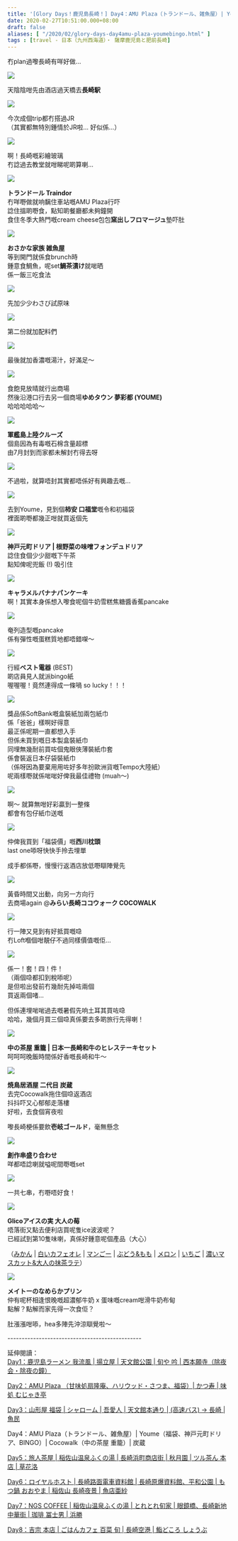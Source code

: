 ```yaml
---
title: '[Glory Days！鹿児島長崎！] Day4：AMU Plaza（トランドール、雑魚屋）| Youme（福袋、神戸元町ドリア、BINGO）| Cocowalk（中の茶屋 重籠）| 炭蔵'
date: 2020-02-27T10:51:00.000+08:00
draft: false
aliases: [ "/2020/02/glory-days-day4amu-plaza-youmebingo.html" ]
tags : [travel - 日本（九州西海道）・ 薩摩鹿児島と肥前長崎]
---
```


冇plan過嚟長崎有咩好做...  

![](https://nde00a.ch.files.1drv.com/y4mwfftyS6CbBxM911VgvofLni5-2q2s8hxIV1rLwDY5H0HwuYChFZucpZORPFVhErJK4RE95ES1ExQF1RsKsYiH1XtFL2MsGQYeTRuBenqcKfpvi7ljF3U1xFLE77heLt94_ITVg1LFcJDxsTvf95OF6TSaCgrl9XUEtVuLE9YlK4xrhSSTDWABSfWCqsMx8HzgMCIMJvN-cdyk7MrXSMz2A?width=660&height=371&cropmode=none)

天陰陰咁先由酒店過天橋去**長崎駅**  

![](https://ndez0a.ch.files.1drv.com/y4m_aNGdrkuFFSWuRL2OU_sfUQNXVISYcgN_mVnPrhxqFQS1KzaGc_4JF8iZxhDwz4ddLa7362undLnm7yHR5wYYWiUONRPZILUiW2GkZGGWy3G5uD3LBMD9fqhaiAbby1CBV14vydtFZSahvtiacpZU7FzLIhbfAV5jWzeDWQRwz4govh7XM3lbO1d-MmMs9bVzMM_9dzTA9z208Fxja0DAA?width=660&height=371&cropmode=none)

今次成個trip都冇搭過JR  
（其實都無特別鍾情於JR啦... 好似係...）  

![](https://m9e30a.ch.files.1drv.com/y4m6_bbHFAARBO5gQcRCcrSWUQ8vfnsRqwL2QZSGBt87PXybL2OS8vLXfTWnKR2EtzsBvRWIxQ53lv38tPzViAW1a0U9Z5XkeH_ZgXKLcBwaKIrDoIUOgrQ7Au6NbgtkU6ViZs69Ix7ZEjvBBT351piRehSsfT0pqBwyhPMXR6LMY39LtR1hVkX4lpVwpPvWZspQ3tfD3t4OytBkoDAVexS9A?width=660&height=371&cropmode=none)

啊！長崎嘅彩繪玻璃  
冇諗過去教堂就咁睇呢啲算喇...  

![](https://ndeu0a.ch.files.1drv.com/y4mqgV8_d1HUd2F-S7k_3jvCyFstG23V4_gLT1N3evH_nXpxaRUHycmx7cddb-7UIJ8GNR_1kcWgkxwFjARzza84TT5zdEzI8gbjilsGdBJtarlR3MMe5d1MUGPA9VdILC9zTdmPUGmEwqqLOlzb3jhCCRRLlXPMfbVk8HWPWWetHxKMyhNPO1TRoiBDnws0k1NOgf_tdY5Z9NyRfqyQqDoNQ?width=660&height=371&cropmode=none)

**トランドール Traindor**  
冇咩嘢做就响黐住車站嘅AMU Plaza行吓  
諗住搵啲嘢食，點知啲餐廳都未夠鐘開  
食住冬季大熱門嘅cream cheese包包**窯出しフロマージュ**墊吓肚  

![](https://nney0a.ch.files.1drv.com/y4mo0NBZD0HbZBUgjZe3TKce9YsXmI3i8nf_U2kShsUHX4iRDg19RxXz-unRoDSw5459r6ayKd2Y7D0Zp-6ACORkCUbBRhgjtKvDZNcdAZTtSjlZX9BK2XnBRmocz93b6w57Nu8Aq62Tfp2mqrEX3WJThiY0Bj-9tps3ikyuVvem29QXqHyPRtEqgO-azbAcp1PaYBEIaNk0_l-XovPy-wg_g?width=660&height=371&cropmode=none)

**おさかな家族 雑魚屋**  
等到開門就係食brunch時  
鍾意食鯛魚，呢set**鯛茶漬け**就啱晒  
係一飯三吃食法  

![](https://nnez0a.ch.files.1drv.com/y4mkHaYxkGyOd0chybL-crvDkvUgl7Ixo3ZqzKws4jq69WihsybIIkZLcS_eb7m_utBRiQd8ohAXr1g6zZle_7Yl_yZeLiNNzjyR53Wrde6fvVTIy1uJhhi7LFOdaDbJYebcoXXTw7A4Snu_chHua0FrDJXq3BgQfXDHZGhm3Qzcsyq-Gy62QsINFxwM4Y2LHrjBP9S8ZMyvM0OOfnoB21o9A?width=660&height=371&cropmode=none)

先加少少わさび試原味  

![](https://nneu0a.ch.files.1drv.com/y4myObgKlg-bO8IYoQJcpNF0Pw-gCopxlUNacxrzqSXProAHN7nmdbkffZ4JmQxV7eYICfEZRk7hK48AA79X3ZWykWQSekvg5VfLNs7163LReDEHHMB67uDHBfVJPBOKssb7nFqYNw8oA1zB6EM4WE9xRy3mcRgs-FT4CKyXG4jod1IoyNgx1HgUjPXHo5C09c7VfiT7sVmjLo0i0ltIeKDfw?width=660&height=371&cropmode=none)

第二份就加配料們  

![](https://nnet0a.ch.files.1drv.com/y4mShR-qTxB_80ZM3gkYiSWtjIbcDd4JfvTNDSbyldj3XvuPJFxVgxgDKBF8153dn84zC1WUJldQ5RDvUzuoCdNPyhBZ9sJvwBBHJWEO5-Tu737IU5_xn9QrA4pAFjH95oJ3JhpgWc84GrEA6NGDfDXW-pfioCxCL2mwMl6AXYJpflQIHhw_W29b3soZ_CpT0eW-QKpBJVtL3aONORIG85TpA?width=660&height=371&cropmode=none)

最後就加香濃嘅湯汁，好滿足～  

![](https://m9e00a.ch.files.1drv.com/y4mIdawWKEZgTkiDKX9Ygm4LU4u3BVzj5zhtE2aj71jhEwcbGjUWplZfCRzJi8zkVLga1QM1JWRQS9yPP6InAkXqWLF7N6T5onvC3sTiXJZG0w8nFIyOcG_w0xPV-nT9S_A3YduZgDY3KN0U4W_bdVa0rC9u4w55pCTTfqZ2gHLIMTbmHFCvHC0YBhpX3LO2sJodsjFISFWNF6KmjMw5vsq9g?width=660&height=371&cropmode=none)

食飽見放晴就行出商場  
然後沿港口行去另一個商場**ゆめタウン 夢彩都 (YOUME)**  
哈哈哈哈哈～  

![](https://m9eu0a.ch.files.1drv.com/y4mAF709kjWpm68TJWnMrsvxvJmF4d1OM7erOlt7Km3x-7GK_cK025ipKo3MmFNXqVRnTRW-XH6QtkXNOtshAfX7-TojlO2Q7d4XQD6clTIDR1Iv2PTDF-6Z_gR_015z20olZAGn3IPJlj4w-XB3lONTRZhtvQIZ0p4GBhGut_sqAvaR2Iy_mqO3teKyujAvQpWPdG4Xw_-UR20emTXDdKUWA?width=660&height=371&cropmode=none)

**軍艦島上陸クルーズ**  
個島因為有毒嘅石棉含量超標  
由7月封到而家都未解封冇得去呀  

![](https://m9ew0a.ch.files.1drv.com/y4m8DKZxveeicOOYDW6DcwHNXCqTkm9hgsrJNaq0AKlUkaP3FUgbcf66hYRls5kwrd13pQSh5gQsSTc0zdEn8xsLDaK8ynx2nszk7lVWjrJK8sWX_H3UaMjCCr85NWoSODQBCwsvfh75ouByHbqZmAvwDzTZEygKNOAcjrr-ZHEBkUxLTmKMT9IE04FHu54R9Fq55HOsttGX6wryi9DwZXyrw?width=660&height=371&cropmode=none)

不過啦，就算唔封其實都唔係好有興趣去嘅...  

![](https://mte30a.ch.files.1drv.com/y4mtV3qTDeETubkVoC9Bb8cRDMrEit2-_EtSM1UlubOPznylB3uOIXdSHFh2scaq-AZhELC7cuHjnDlTVQaLmAF95Qwv9cp3NhKkExq-_BO-_AbhM4x81TOCeInexUZ3gG5YuS53PJk6qwFfLhekr7WdbVH-HpraKNqCAwqNU-GaDDqaUCqLwlD0Zecm7CDgsoGiOnOgaWYlumPCeMFhA1NWA?width=660&height=371&cropmode=none)

去到Youme，見到個**柿安 口福堂**嘅令和初福袋  
裡面啲嘢都幾正咁就買返個先  

![](https://mte00a.ch.files.1drv.com/y4mt9loKDthjrQFoOtt-bXfikmrRTZGjwtgRlAgVD84Yk9MWdQsG2muuOjn5H3QyUDaZWml1Fg31qGI61W_R7K6OlEI4GrRC-iDYA7YETFn9bNQf6SE6N_zRgAIBXdS1IQtqbNMuQWADHbONzIcadH0SPzIXqogHm4uaTu-AgTX6r8lHrpBAdbA0pm_LnV2ZAAcuVzXpAUY8NCCqSvJFMbC_g?width=660&height=371&cropmode=none)

**神戸元町ドリア | 根野菜の味噌フォンデュドリア**  
諗住食個少少甜嘅下午茶  
點知俾呢兜飯 (!) 吸引住  

![](https://mtew0a.ch.files.1drv.com/y4mBGxORV6UQbEkSGelaulVg0EbUhkl9oKqwgV_IfxW1ZVurZKUgkOaOvIzlts42ZskcX5fqrJtoYFRPXHUGqfBV07LUQimjjvdFbDm1B_PPwJsOevVAGzjMypR5s7FtalEry9w6Y6G_trjSKaVgUwDmgil3LxVzRW-Py3d0oAxEemRGQmNtwVmcKeMCimOQF3IrxxZlaHwAO1TDfNYcFmdcQ?width=1173&height=660&cropmode=none)

**キャラメルバナナパンケーキ**  
啊！其實本身係想入嚟食呢個牛奶雪糕焦糖醬香蕉pancake  

![](https://ode40a.ch.files.1drv.com/y4m-OPpWHUA7glQ1W1VpJ734Kl08WMmyf-30SqYgdekt2UzuAboz6eairmx3zvjP4aWZB8ZPidgkqpGXhuuVPcyHz0imW8ECj0ZmdoNM5poZKlEGjOwckiveItTjavJYi0nsNzviPTTti5BGf1Sb9FYnoVAug1WTWWc8pe1jSYbm3P1xi-bc5rfogIqf0W_8CPxJxVA_ItykKaIHh1Q46MkDQ?width=660&height=371&cropmode=none)

奄列造型嘅pancake  
係有彈性嘅蛋糕質地都唔錯㗎～  

![](https://odey0a.ch.files.1drv.com/y4mgGUD0rsoEC8Ai3XM3WevxCLyCAKHJ8RswRrlm30fUQ8_bvfIc0VUuHt6dmdKpaAy6xB2v7fMFpdRz3y21ZIZSJXLxwiIswslp4OPl1t0yPSedQSaKsGqT5669LRrzSPdQ89hqCcO4OaEsssZAAhCgvTkqabSfPAQvOMcFK6O3112EP4hZ07qrk5SnDQ5JJ-qi7YhU1cF0GPqsTAA8xcoqQ?width=660&height=371&cropmode=none)

行經**ベスト電器** (BEST)  
啲店員見人就派bingo紙  
喔喔喔！竟然連得成一條喎 so lucky！！！  

![](https://odex0a.ch.files.1drv.com/y4mrxuXPEUwfvjZ9RVXKdU6kfam_Kf4RC0GLYyScqoApVZ-vfVgWlTna1TU72t3AtqG1Zi4l7BgiLWhpb5wOUzOufuHb9Y8wF8jP2YP8PopMpW-BQj1TY53y0Y6dcFJWKQObnihwpTVNOhHZkfFj9ICBt1P3HwT49sWkb1831fJVExTVyQI7as7XD1_TKSeRixGpCv3JhsVqCnRKNXF3hLLGQ?width=660&height=371&cropmode=none)

獎品係SoftBank嘅盒裝紙加兩包紙巾  
係「爸爸」樣啊好得意  
最正係呢期一直都想入手  
但係未買到嘅日本製盒裝紙巾  
同埋無幾耐前買咗個鬼眼俠薄裝紙巾套  
係會裝返日本仔袋裝紙巾  
（係呀因為要棄用用咗好多年扮歐洲貨嘅Tempo大陸紙）  
呢兩樣嘢就係啱啱好俾我最佳禮物 (muah～)  

![](https://ode00a.ch.files.1drv.com/y4mj68HtC9HyuOiZZ-OQBnnagw0PgaWBOisM88bHcU1hF91unIF4MiWN_4NVQ9ym6cIE61SbeGh4l2Coq4SdByF5Qn-ba5fsCBYOv38LY5jWmcUDbTL2tu_Tm52AtY0-Jlacb2L11RSAvNKMnXLelQw5ByWuBGuwY-LYmQMJocay42n9A78hbzG1q4d33Sffnk-gIeDc0W-giI2uPmnBgGS0g?width=660&height=371&cropmode=none)

啊～ 就算無咁好彩贏到一整條  
都會有包仔紙巾送嘅  

![](https://odez0a.ch.files.1drv.com/y4mLfUhiqYsDUKeALdBqiuZyiJFOmjZaX6MAYxUVxThmUSqqxVyKS0Cwwm72gD9U2AIcTUROGvISKjaVv5mEri9DmgrbpaLwiWAMSsx7NtkGb58p9TrusYI5qose6QueKeAMUKrEPvyORUluxYCQoq0X5HkpiS0SujWsDgr2SBXfWWaBXY5_snt19cxXlxhlnRTowrBRtS_MdbcbwPJ6hcuxA?width=660&height=371&cropmode=none)

仲俾我買到「福袋價」嘅**西川枕頭**  
last one㖭呀快快手拎去埋單  
  
成手都係嘢，慢慢行返酒店放低嘢瞓陣覺先  

![](https://odet0a.ch.files.1drv.com/y4mgCA_nbhElUpYuPrmMXlOHAgFMfbK0Rlksg_vnTgHbG04kUOx0N6BAp3l7kDDDUfNSABxH4HUQcspUZYVNipt6RfNgLQY-b4p-Dfhr9tJp2GIFdppVu3WnAmez324AEbQs4-O3IXBcnycojdooiv7XFU6F8Hr_S-YdaEShUL0BzH16Bl_r9RgYMtIIjVeQriT7YB4L3cxgeu94-ys7GXjIA?width=660&height=371&cropmode=none)

黃昏時間又出動，向另一方向行  
去商場again @**みらい長崎ココウォーク COCOWALK**  

![](https://odew0a.ch.files.1drv.com/y4mFX0HpBDKxnKAnj8sFdudbhaug6RujxWqq-PLMiWthD7iCXLiGCN2JasONRUDTOisPoUDHbJNc2U-d3kCQ385tYz8mEpeDIjTMG_JeBNaR6sJEAVlJ5KS8xakdKikn2IgvujUlvTljIPRiA6zeAOGZhiMcY2d2ZppBjuL2HpwmRrkreoflHNwUkiIk7bZLxAhOZmPoqU2TUlWNRqCh7UvTw?width=371&height=660&cropmode=none)

行一陣又見到有好抵買嘅喼  
冇Loft嗰個咁靚仔不過同樣價值嘅佢...  

![](https://ltev0a.ch.files.1drv.com/y4m8dF4cbcbZUi144N-rqA1lSbpF-5C4GZp7Rrg0KQand-HTUOcljtUcOT6n10gFFLD0oVL0MMQEDJluudYrw6lWUE8tbrRC5yH8jqZ28GB_J9_rTaKYYZliX2hBHmN3TG7rmOEHmZ434UckMUZfK4-HeAIJQ9jGIvSFNXTwNK0kyOGb4jT2skaebWqS0qiOXUkeF_B--QviaEpaFIjmI0Bcg?width=1173&height=660&cropmode=none)

係一！套！四！件！  
（兩個喼都扣到稅㖭呢）  
是但啦出發前冇幾耐先掉咗兩個  
買返兩個啫...  
  
但係連埋啱啱過去嘅暑假先响土耳其買咗喼  
哈哈，幾個月買三個喼真係要去多啲旅行先得喇！  

![](https://nde30a.ch.files.1drv.com/y4m8lt5ONUGjh-aXiRdZK8L6mUDEqqPrdTKHjJ1Vhio0nj1aPakziDMUommj_wmEoXP80iZ4TDFhsbqHsVaX3R4U0UwhMXhH8EzMmwDSH6TPk5QuV6yC3BJ3q-qR4fIBVnHPGEZS6S5ru_rCorSaZz3fLqX5uwFp8iuyT1XiAY_ruwESoyT5RgE-Sp6IbjbsltFnOt9Y6diwsEha0-Hx6Ay4A?width=660&height=371&cropmode=none)

**中の茶屋 重籠 | 日本一長崎和牛のヒレステーキセット**  
呵呵呵晚飯時間係好香嘅長崎和牛～  

![](https://ntfecg.ch.files.1drv.com/y4m05kq56Q3HlO26l5ocu5JleDgAUlV7lCOwo1mWbOTjchbstsSjdQBZgy2JzNuuoaqztSJNgHByYZk6t8YjLp0ZpnfST4Pe-5vTaQg7o9C13upMcTvg4ysyy-a18jmovcMTbyYDlVTvIxU_7k4iTqFJ5vRmeFeeBgtpp9GleDnD_ecfIiSRW7vllq1KIdfif_JEhjOAmYHbxe_VYHOpHKYVQ?width=660&height=371&cropmode=none)

**焼鳥居酒屋 二代目 炭蔵**  
去完Cocowalk拖住個喼返酒店  
抖抖吓又心郁郁走落樓  
好啦，去食個宵夜啦  
  
嚟長崎梗係要飲**壱岐ゴールド**，毫無懸念  

![](https://l9ex0a.ch.files.1drv.com/y4mCSiCCHeM76UJ750gDjEnWm3mJF1oxqd7II9-78i5KOhKK9GG8tWxJ-NOyvPEGKP49C-LEloo0imXxKVxjKy4tzkWOiklkKgSfO4SUn6K3fmtLaRQUN2qNKWcy9chfTajcUDmfyAdfYo8yQf7lePPORdF2Jq3hlCsTxRZnq2YzyhN92VG5SO5l8_f0Ech-_0ncaR2TOKzkR8amJyEOAHTxA?width=660&height=371&cropmode=none)

**創作串盛り合わせ**  
咩都唔諗喇就嗌呢間嘢嘅set  

![](https://l9ew0a.ch.files.1drv.com/y4mRoTOk99LSXNHLNZDvpFRZAQ_sITP05Ge79mK6FF0PAnXtSx0xeTONuO6gezkDWRp01wOksWuxA-ZKxZfkXmTAsehXga1jhA_8_OC9hx_LaDnz5EKKAReDew_wSE5_NYDjE2AM0yGq_gUFhK4yiyF-n_ztzRZjwLKUN18SSeSC0TMQ6-S0BaXHuBwCXCOROL_isVxJhhZcsE-N8dGxfpHHQ?width=660&height=371&cropmode=none)

一共七串，冇嘢唔好食！  

![](https://ltex0a.ch.files.1drv.com/y4mI67ERnNzf9V1dilwW7z-xudp1jfxlJDi-sTRESZwKqTVK97B_Db1c5vo0pYoh5AVSxJmoR2e-4Z4MAUMgrsFKERoPU_gAJyjZRU7sAeYN1cmFn8bFQ2zQcMDYXxBk_tZDTiDV1_I_1Kpd1W6htUIh9K1zIhBWvGomZjU9nfLDIzizT9LxAUR9GyG6eUq8SckDix9YqlF80ZrLq-I0kHE8g?width=660&height=371&cropmode=none)

**Glicoアイスの実 大人の莓**  
唔落街又點去便利店買呢隻ice波波呢？  
已經試到第10隻味喇，真係好鍾意呢個產品（大心）  

（[みかん](https://www.hidie.net/2017/02/happy-days-day-4_10.html) | [白いカフェオレ](https://www.hidie.net/2017/03/happy-days-day-5_9.html) | [マンごー](https://www.hidie.net/2017/09/day3.html) | [ぶどう&もも](https://www.hidie.net/2017/10/day5.html) | [メロン](https://www.hidie.net/2019/07/day3.html) | [いちご](https://www.hidie.net/2020/01/day1.html) | [濃いマスカット&大人の抹茶ラテ](https://www.hidie.net/2020/02/day5.html)）

![](https://lte30a.ch.files.1drv.com/y4miNY2If90_L8SdeEr_8IGadB_-oitJq_1IAJNAs0tK18LObs8g8DwEBaWB8_YRFJQJvIrhGq4dW43IWKhwXPBDx3RQa5cPbQhFSjqGs7ZY7lWJuwzW3cfE__vSV1ZAd3F0G5es1LOTOoFpeF0DZ6N639yx8YluKtd_NYuf3H1pUwBThBS6uZmLhuYEzNejF9A0Lwqi_y6H9FiB6L6riUOUA)

  
**メイトーのなめらかプリン**  
仲有呢杯相逢恨晚嘅超濃郁牛奶 x 蛋味嘅cream咁滑牛奶布甸  
點解？點解而家先得一次食佢？  
  
  
肚漲漲咁㖭，hea多陣先沖涼瞓覺啦～  
  
\-----------------------------------------------  
  
延伸閱讀：  
[Day1：鹿児島ラーメン 我流風 | 揚立屋 | 天文館公園 | 旬や 吟 | 西本願寺（除夜会・除夜の鐘）](https://www.hidie.net/2020/02/glory-days-day1.html)

[Day2：AMU Plaza （甘味処扇隆庵、ハリウッド・さつま、福袋）| かつ寿 | 味処 むじゃき亭](https://www.hidie.net/2020/02/glory-days-day2amu-plaza.html)

[Day3：山形屋 福袋 | シャローム | 吾愛人 | 天文館本通り | (高速バス) → 長崎 | 魚民](https://www.hidie.net/2020/02/glory-days-day3.html)

Day4：AMU Plaza（トランドール、雑魚屋）| Youme（福袋、神戸元町ドリア、BINGO）| Cocowalk（中の茶屋 重籠）| 炭蔵

[Day5：旅人茶屋 | 稲佐山温泉ふくの湯 | 長崎浜町商店街 | 秋月園 | ツル茶ん 本店 | 草花洛](https://www.hidie.net/2020/03/glory-days-day5.html)

[Day6：ロイヤルホスト | 長崎路面電車資料館 | 長崎原爆資料館、平和公園 | もつ鍋 おおやま | 稲佐山 長崎夜景 | 魚店亜紗](https://www.hidie.net/2020/03/glory-days-day6.html)

[Day7：NGS COFFEE | 稲佐山温泉ふくの湯 | とれとれ旬家 | 眼鏡橋、長崎新地中華街 | 珈琲 冨士男 | 浜勝](https://www.hidie.net/2020/03/glory-days-day7ngs-coffee.html)

[Day8：吉宗 本店 | ごはんカフェ 百菜 旬 | 長崎空港 | 鮨どころ しょうぶ](https://www.hidie.net/2020/03/glory-days-day8.html)